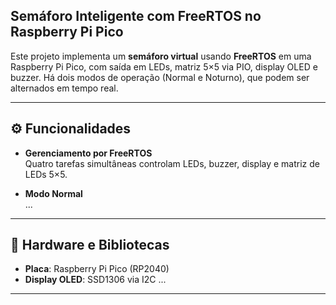 ## Semáforo Inteligente com FreeRTOS no Raspberry Pi Pico

Este projeto implementa um **semáforo virtual** usando **FreeRTOS** em uma Raspberry Pi Pico, com saída em LEDs, matriz 5×5 via PIO, display OLED e buzzer. Há dois modos de operação (Normal e Noturno), que podem ser alternados em tempo real.

---

## ⚙️ Funcionalidades

- **Gerenciamento por FreeRTOS**  
  Quatro tarefas simultâneas controlam LEDs, buzzer, display e matriz de LEDs 5×5.

- **Modo Normal**  
  ...
  
---

## 🧰 Hardware e Bibliotecas

- **Placa**: Raspberry Pi Pico (RP2040)  
- **Display OLED**: SSD1306 via I2C
...

---
